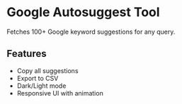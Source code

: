 # Google Autosuggest Tool

Fetches 100+ Google keyword suggestions for any query.

## Features
- Copy all suggestions
- Export to CSV
- Dark/Light mode
- Responsive UI with animation
